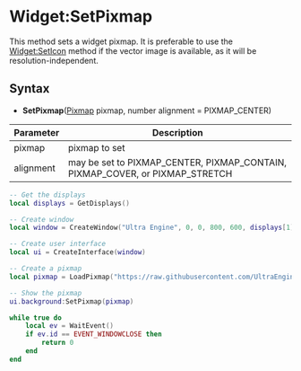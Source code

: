 # Widget:SetPixmap

This method sets a widget pixmap. It is preferable to use the [Widget:SetIcon](Widget_SetIcon.md) method if the vector image is available, as it will be resolution-independent.

## Syntax

- **SetPixmap**([Pixmap](Pixmap.md) pixmap, number alignment = PIXMAP_CENTER)

| Parameter | Description |
|---|---|
| pixmap | pixmap to set |
| alignment | may be set to PIXMAP_CENTER, PIXMAP_CONTAIN, PIXMAP_COVER, or PIXMAP_STRETCH |

```lua
-- Get the displays
local displays = GetDisplays()

-- Create window
local window = CreateWindow("Ultra Engine", 0, 0, 800, 600, displays[1])

-- Create user interface
local ui = CreateInterface(window)

-- Create a pixmap
local pixmap = LoadPixmap("https://raw.githubusercontent.com/UltraEngine/Documentation/master/Assets/Materials/Ground/dirt01.dds")

-- Show the pixmap
ui.background:SetPixmap(pixmap)

while true do
    local ev = WaitEvent()
    if ev.id == EVENT_WINDOWCLOSE then
        return 0
    end
end
```
